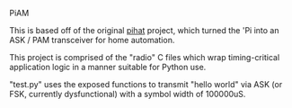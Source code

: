 PiAM

This is based off of the original [pihat](http://www.skagmo.com/page.php?p=projects/22_pihat) project, which turned the 'Pi into an ASK / PAM transceiver for home automation.

This project is comprised of the "radio" C files which wrap timing-critical application logic in a manner suitable for Python use.

"test.py" uses the exposed functions to transmit "hello world" via ASK (or FSK, currently dysfunctional) with a symbol width of 100000uS.
